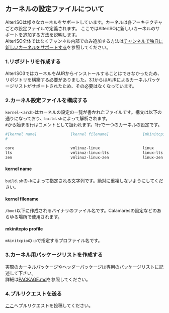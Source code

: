 ## カーネルの設定ファイルについて
AlterISOは様々なカーネルをサポートしています。カーネルは各アーキテクチャごとの設定ファイルで定義されます。
ここではAlterISOに新しいカーネルのサポートを追加する方法を説明します。  
AlterISO全体ではなくチャンネル内部でのみ追加する方法は[チャンネルで独自に新しいカーネルをサポートする](ORIGINAL_KERNEL.md)を参照してください。  


### 1.リポジトリを作成する
AlterISO3ではカーネルをAURからインストールすることはできなかったため、リポジトリを構築する必要がありました。3.1からはAURによるカーネルパッケージリストがサポートされたため、その必要はなくなっています。  


### 2.カーネル設定ファイルを構成する

`kernel-<arch>`はカーネルの設定の一覧が書かれたファイルです。構文は以下の通りになっており、`build.sh`によって解析されます。  
`#`から始まる行はコメントとして扱われます。1行で一つのカーネルの設定です。  

```bash
#[kernel name]               [kernel filename]               [mkinitcpio profile]
#

core                         vmlinuz-linux                   linux
lts                          vmlinuz-linux-lts               linux-lts
zen                          vmlinuz-linux-zen               linux-zen
```

#### kernel name
`build.sh`の`-k`によって指定される文字列です。絶対に重複しないようにしてください。  

#### kernel filename
`/boot`以下に作成されるバイナリのファイル名です。Calamaresの設定などのあらゆる場所で使用されます。

#### mkinitcpio profile
`mkinitcpio`の`-p`で指定するプロファイル名です。

### 3.カーネル用パッケージリストを作成する
実際のカーネルパッケージやヘッダーパッケージは専用のパッケージリストに記述して下さい。  
詳細は[PACKAGE.md](./PACKAGE.md)を参照してください。  


### 4.プルリクエストを送る
[ここ](https://github.com/FascodeNet/alterlinux/pulls)へプルリクエストを投稿してください。  


